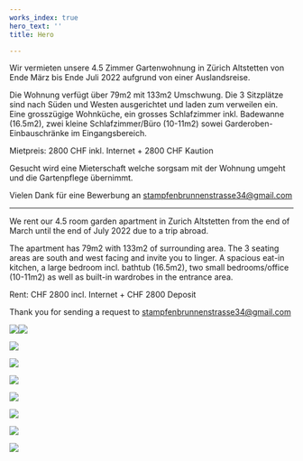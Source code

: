```yaml
---
works_index: true
hero_text: ''
title: Hero

---
```

Wir vermieten unsere 4.5 Zimmer Gartenwohnung in Zürich Altstetten von Ende März bis Ende Juli 2022 aufgrund von einer Auslandsreise.

Die Wohnung verfügt über 79m2 mit 133m2 Umschwung. Die 3 Sitzplätze sind nach Süden und Westen ausgerichtet und laden zum verweilen ein. Eine grosszügige Wohnküche, ein grosses Schlafzimmer inkl. Badewanne (16.5m2), zwei kleine Schlafzimmer/Büro (10-11m2) sowei Garderoben-Einbauschränke im Eingangsbereich.

Mietpreis: 2800 CHF inkl. Internet + 2800 CHF Kaution

Gesucht wird eine Mieterschaft welche sorgsam mit der Wohnung umgeht und die Gartenpflege übernimmt.

Vielen Dank für eine Bewerbung an [stampfenbrunnenstrasse34@gmail.com](mailto:stampfenbrunnenstrasse34@gmail.com)

***

We rent our 4.5 room garden apartment in Zurich Altstetten from the end of March until the end of July 2022 due to a trip abroad.

The apartment has 79m2 with 133m2 of surrounding area. The 3 seating areas are south and west facing and invite you to linger. A spacious eat-in kitchen, a large bedroom incl. bathtub (16.5m2), two small bedrooms/office (10-11m2) as well as built-in wardrobes in the entrance area.

Rent: CHF 2800 incl. Internet + CHF 2800 Deposit

Thank you for sending a request to [stampfenbrunnenstrasse34@gmail.com](mailto:stampfenbrunnenstrasse34@gmail.com)

![](/upload/01_garten.jpg)![](/upload/02_wohnzimmer.jpg)

![](/upload/03_wohnzimmer.jpg)

![](/upload/04_wohnzimmer.jpg)

![](/upload/05_kinderzimmer.jpg)

![](/upload/06_arbeitszimmer.jpg)

![](/upload/07_schlafzimmer.jpg)

![](/upload/08_bad.jpg)

![](/upload/09_eingang.jpg)